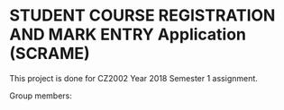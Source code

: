 # STUDENT COURSE REGISTRATION AND MARK ENTRY Application (SCRAME) 

This project is done for CZ2002 Year 2018 Semester 1 assignment.

Group members:

